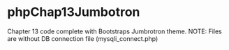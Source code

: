 # phpChap13Jumbotron
Chapter 13 code complete with Bootstraps Jumbrotron theme. 
NOTE: Files are without DB connection file (mysqli_connect.php)

